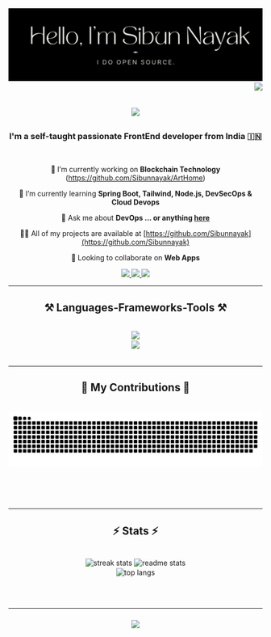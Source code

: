 <div align="center"><a href="https://sibun-portfolio.netlify.app/" target="_blank"><img src="https://github.com/Sibunnayak/Sibunnayak/blob/main/20230815_004701_0000.png" target="_blank"> </a></div>
<img align="right" src="https://visitor-badge.laobi.icu/badge?page_id=salesp07.salesp07" />

<h1 align="center">
    <img src="https://readme-typing-svg.herokuapp.com/?color=3da37a&font=Righteous&size=35&center=true&vCenter=true&width=500&height=70&duration=4000&lines=Hi+There!;+I'm+Sibun+Nayak;+I'm+from+India;" />
</h1>

<h3 align="center">I'm a self-taught passionate FrontEnd developer from India 🇮🇳</h3>

<br/>

<div align="center">
 
 🔭 I’m currently working on **Blockchain Technology** (https://github.com/Sibunnayak/ArtHome)
 
 🌱 I’m currently learning **Spring Boot, Tailwind, Node.js, DevSecOps & Cloud Devops**

 💬 Ask me about **DevOps ... or anything [here](https://github.com/salesp07/salesp07/issues)**

 👨‍💻 All of my projects are available at [https://github.com/Sibunnayak](https://github.com/Sibunnayak)

🤝 Looking to collaborate on **Web Apps**
 
 </div>
 
<div align="center"> 
  <a href="mailto:sibunnayak8480@gmail.com">
    <img src="https://img.shields.io/badge/Gmail-333333?style=for-the-badge&logo=gmail&logoColor=red" />
  </a>
  <a href="https://www.linkedin.com/in/sibunnayak/" target="_blank">
    <img src="https://img.shields.io/badge/LinkedIn-0077B5?style=for-the-badge&logo=linkedin&logoColor=white" target="_blank" />
  </a>
  <a href="https://salesp07.github.io" target="_blank">
     <img src="https://img.shields.io/badge/Instagram-E4405F?style=for-the-badge&logo=instagram&logoColor=white" target="_blank" /> <!-- sqlite, safari, google-chrome are other good icon options -->
  </a>
</div>

 <hr/>
 
<h2 align="center">⚒️ Languages-Frameworks-Tools ⚒️</h2>
<br/>
<div align="center">
    <img src="https://skillicons.dev/icons?i=nodejs,github,javascript,express,firebase,mongodb,c,java" /><br>
    <img src="https://skillicons.dev/icons?i=react,bootstrap,mysql,html,css,vscode,git,spring" />
</div>

<br/>
<hr/>

<div align="center">
  <h2>🐍 My Contributions 🐍</h2>
  <br>
  <img alt="snake eating my contributions" src="https://raw.githubusercontent.com/Sibunnayak/Sibunnayak/output/github-contribution-grid-snake.svg" />
  
  <br/><br/><br/>
</div>

<hr/>

<h2 align="center">⚡ Stats ⚡</h2>
<br>
<div align=center>
  <img width=390 src="https://streak-stats.demolab.com/?user=Sibunnayak&count_private=true&theme=react&border_radius=10" alt="streak stats"/>
  <img width=390 src="https://github-readme-stats-sigma-five.vercel.app/api?username=Sibunnayak&count_private=true&show_icons=true&theme=react&rank_icon=github&border_radius=10" alt="readme stats" />
  <br/>
  <img width=325 align="center" src="https://github-readme-stats-sigma-five.vercel.app/api/top-langs/?username=Sibunnayak&hide=HTML&langs_count=8&layout=compact&theme=react&border_radius=10&size_weight=0.5&count_weight=0.5&exclude_repo=github-readme-stats" alt="top langs" />
</div>

<br/><br/>
<hr/>

<h3 align="center">
    <img src="https://readme-typing-svg.herokuapp.com/?font=Righteous&size=25&center=true&vCenter=true&width=500&height=70&duration=4000&lines=Thanks+for+visiting!+✌️;+Shoot+me+a+message+on+Linkedin!;I'm+always+down+to+collab+:)">
</h3>

<br/>
